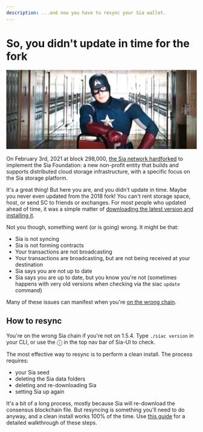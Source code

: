 ```yaml
---
description: ...and now you have to resync your Sia wallet.
---
```


# So, you didn't update in time for the fork

![](../.gitbook/assets/cap.jpg)

On February 3rd, 2021 at block 298,000, [the Sia network hardforked](navigating-the-2021-sia-hardfork.md) to implement the Sia Foundation: a new non-profit entity that builds and supports distributed cloud storage infrastructure, with a specific focus on the Sia storage platform.

It's a great thing! But here you are, and you didn't update in time. Maybe you never even updated from the 2018 fork! You can't rent storage space, host, or send SC to friends or exchanges. For most people who updated ahead of time, it was a simple matter of [downloading the latest version and installing it](../your-sia-wallet/sia-ui-faqs/how-to-download-and-install-sia-ui.md).

Not you though, something went \(or is going\) wrong. It might be that:

* Sia is not syncing
* Sia is not forming contracts
* Your transactions are not broadcasting
* Your transactions are broadcasting, but are not being received at your destination
* Sia says you are not up to date
* Sia says you are up to date, but you know you're not \(sometimes happens with very old versions when checking via the siac `update` command\)

Many of these issues can manifest when you're [on the wrong chain](using-the-wrong-chain-after-a-fork.md).

## How to resync

You're on the wrong Sia chain if you're not on 1.5.4. Type `./siac version` in your CLI, or use the ⓘ in the top nav bar of Sia-UI to check.

The most effective way to resync is to perform a clean install. The process requires:

* your Sia seed
* deleting the Sia data folders
* deleting and re-downloading Sia
* setting Sia up again

It's a bit of a long process, mostly because Sia will re-download the consensus blockchain file. But resyncing is something you'll need to do anyway, and a clean install works 100% of the time. Use [this guide](../your-sia-wallet/sia-ui-faqs/how-to-perform-a-clean-install-in-sia-ui.md) for a detailed walkthrough of these steps.

